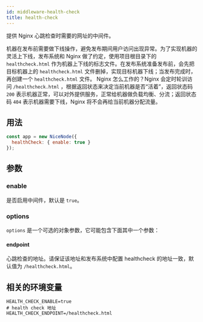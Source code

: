 ```yaml
---
id: middleware-health-check
title: health-check
---
```


提供 Nginx 心跳检查时需要的网址的中间件。

机器在发布前需要做下线操作，避免发布期间用户访问出现异常。为了实现机器的灵活上下线，发布系统和 Nginx 做了约定，使用项目根目录下的 `healthcheck.html` 作为机器上下线的标志文件。在发布系统准备发布前，会先把目标机器上的 `healthcheck.html` 文件删掉，实现目标机器下线；当发布完成时，再创建一个 `healthcheck.html` 文件。
Nginx 怎么工作的？Nginx 会定时轮训访问 `/healthcheck.html` ，根据返回状态来决定当前机器是否“活着”，返回状态码 `200` 表示机器正常，可以对外提供服务，正常给机器做负载均衡、分流；返回状态码 `404` 表示机器需要下线，Nginx 将不会再给当前机器分配流量。

## 用法
```js
const app = new NiceNode({
  healthCheck: { enable: true }
});
```

## 参数

### enable
是否启用中间件，默认是 `true`。

### options
`options` 是一个可选的对象参数，它可能包含下面其中一个参数：

#### endpoint
心跳检查的地址。请保证该地址和发布系统中配置 healthcheck 的地址一致，默认值为 `/healthcheck.html`。

## 相关的环境变量
```
HEALTH_CHECK_ENABLE=true
# health check 地址
HEALTH_CHECK_ENDPOINT=/healthcheck.html
```
